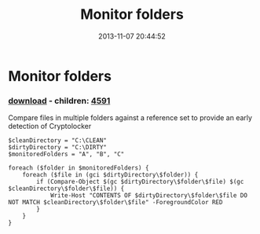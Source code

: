 ﻿---
pid:            4590
poster:         dfsdiag
title:          Monitor folders
date:           2013-11-07 20:44:52
format:         posh
parent:         0
parent:         0
children:       4591
---

# Monitor folders

### [download](4590.ps1) - children: [4591](4591.md)

Compare files in multiple folders against a reference set to provide an early detection of Cryptolocker

```posh
$cleanDirectory = "C:\CLEAN"
$dirtyDirectory = "C:\DIRTY"
$monitoredFolders = "A", "B", "C"

foreach ($folder in $monitoredFolders) {
    foreach ($file in (gci $dirtyDirectory\$folder)) {
        if (Compare-Object $(gc $dirtyDirectory\$folder\$file) $(gc $cleanDirectory\$folder\$file)) {
            Write-Host "CONTENTS OF $dirtyDirectory\$folder\$file DO NOT MATCH $cleanDirectory\$folder\$file" -ForegroundColor RED
        }
    }
}
```
